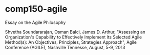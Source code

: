 # comp150-agile
Essay on the Agile Philosophy

Shvetha Soundararajan, Osman Balci, James D. Arthur, "Assessing an Organization's Capability to Effectively Implement Its Selected Agile Method(s): An Objectives, Principles, Strategies Approach", Agile Conference (AGILE), Nashville Tennesse, August, 5-9, 2013  
 
 
